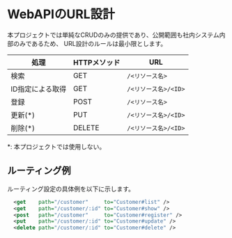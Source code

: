 # WebAPIのURL設計

本プロジェクトでは単純なCRUDのみの提供であり、公開範囲も社内システム内部のみであるため、
URL設計のルールは最小限とします。


| 処理             | HTTPメソッド | URL                  |
|------------------|--------------|----------------------|
| 検索             | GET          | `/<リソース名>`      |
| ID指定による取得 | GET          | `/<リソース名>/<ID>` |
| 登録             | POST         | `/<リソース名>`      |
| 更新(*)          | PUT          | `/<リソース名>/<ID>` |
| 削除(*)          | DELETE       | `/<リソース名>/<ID>` |



*: 本プロジェクトでは使用しない。


## ルーティング例

ルーティング設定の具体例を以下に示します。

```xml
  <get    path="/customer"     to="Customer#list" />
  <get    path="/customer/:id" to="Customer#show" />
  <post   path="/customer"     to="Customer#register" />
  <put    path="/customer/:id" to="Customer#update" />
  <delete path="/customer/:id" to="Customer#delete" />
```
